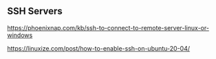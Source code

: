 ## SSH Servers

https://phoenixnap.com/kb/ssh-to-connect-to-remote-server-linux-or-windows

https://linuxize.com/post/how-to-enable-ssh-on-ubuntu-20-04/
